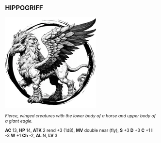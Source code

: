 ## HIPPOGRIFF

![](images/hippogriff.webp)

_Fierce, winged creatures with the lower body of a horse and upper body of a giant eagle._

**AC** 13, **HP** 14, **ATK** 2 rend +3 (1d8), **MV** double near (fly), **S** +3 **D** +3 **C** +1 **I** -3 **W** +1 **Ch** -2, **AL** N, **LV** 3

